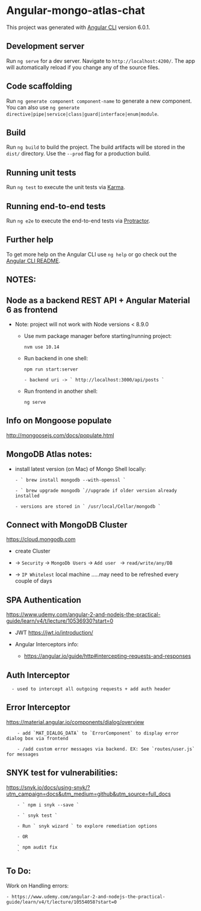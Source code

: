 # Angular-mongo-atlas-chat

This project was generated with [Angular CLI](https://github.com/angular/angular-cli) version 6.0.1.

## Development server

Run `ng serve` for a dev server. Navigate to `http://localhost:4200/`. The app will automatically reload if you change any of the source files.

## Code scaffolding

Run `ng generate component component-name` to generate a new component. You can also use `ng generate directive|pipe|service|class|guard|interface|enum|module`.

## Build

Run `ng build` to build the project. The build artifacts will be stored in the `dist/` directory. Use the `--prod` flag for a production build.

## Running unit tests

Run `ng test` to execute the unit tests via [Karma](https://karma-runner.github.io).

## Running end-to-end tests

Run `ng e2e` to execute the end-to-end tests via [Protractor](http://www.protractortest.org/).

## Further help

To get more help on the Angular CLI use `ng help` or go check out the [Angular CLI README](https://github.com/angular/angular-cli/blob/master/README.md).

## NOTES:

## Node as a backend REST API + Angular Material 6 as frontend

  * Note: project will not work with Node versions < 8.9.0

      - Use nvm package manager before starting/running project:

        ` nvm use 10.14 `

      - Run backend in one shell:

        ` npm run start:server
        `

            - backend uri -> ` http://localhost:3000/api/posts `

      - Run frontend in another shell:

        ` ng serve
        `

## Info on Mongoose populate

http://mongoosejs.com/docs/populate.html


## MongoDB Atlas notes:

- install latest version (on Mac) of Mongo Shell locally:

      - ` brew install mongodb --with-openssl `

      - ` brew upgrade mongodb `//upgrade if older version already installed

      - versions are stored in ` /usr/local/Cellar/mongodb `

## Connect with MongoDB Cluster

https://cloud.mongodb.com

- create Cluster

- -> `Security` -> `MongoDb Users` -> `Add user ` -> `read/write/any/DB`

- -> `IP Whitelest` local machine .....may need to be refreshed every couple of days



## SPA Authentication

https://www.udemy.com/angular-2-and-nodejs-the-practical-guide/learn/v4/t/lecture/10536930?start=0

- JWT
https://jwt.io/introduction/

- Angular Interceptors info:

  -  https://angular.io/guide/http#intercepting-requests-and-responses



## Auth Interceptor

      - used to intercept all outgoing requests + add auth header


## Error Interceptor

https://material.angular.io/components/dialog/overview

        - add `MAT_DIALOG_DATA` to `ErrorComponent` to display error dialog box via frontend

        - /add custom error messages via backend. EX: See `routes/user.js` for messages


## SNYK test for vulnerabilities:

https://snyk.io/docs/using-snyk/?utm_campaign=docs&utm_medium=github&utm_source=full_docs

        - ` npm i snyk --save `

        - ` snyk test `

        - Run ` snyk wizard ` to explore remediation options

        - OR

        ` npm audit fix
        `
## To Do:

Work on Handling errors:


    - https://www.udemy.com/angular-2-and-nodejs-the-practical-guide/learn/v4/t/lecture/10554058?start=0
